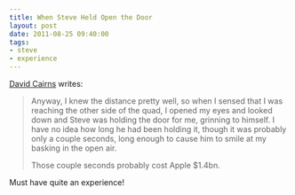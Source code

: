```yaml
---
title: When Steve Held Open the Door
layout: post
date: 2011-08-25 09:40:00
tags: 
- steve
- experience
---
```


[David Cairns](http://tumblr.davidcairns.org/post/9359368094/so-steve-jobs-has-left-his-role-as-apples-ceo) writes: 

> Anyway, I knew the distance pretty well, so when I sensed that I was reaching the other side of the quad, I opened my eyes and looked down and Steve was holding the door for me, grinning to himself. I have no idea how long he had been holding it, though it was probably only a couple seconds, long enough to cause him to smile at my basking in the open air.
>
>Those couple seconds probably cost Apple $1.4bn.

Must have quite an experience!

